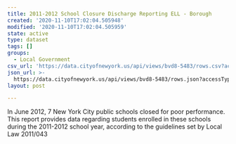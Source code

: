 ```yaml
---
title: 2011-2012 School Closure Discharge Reporting ELL - Borough
created: '2020-11-10T17:02:04.505948'
modified: '2020-11-10T17:02:04.505959'
state: active
type: dataset
tags: []
groups:
  - Local Government
csv_url: 'https://data.cityofnewyork.us/api/views/bvd8-5483/rows.csv?accessType=DOWNLOAD'
json_url: >-
  https://data.cityofnewyork.us/api/views/bvd8-5483/rows.json?accessType=DOWNLOAD
layout: post

---
```

In June 2012, 7 New York City public schools closed for poor performance.  This report provides data regarding students enrolled in these schools during the 2011-2012 school year, according to the guidelines set by Local Law 2011/043
